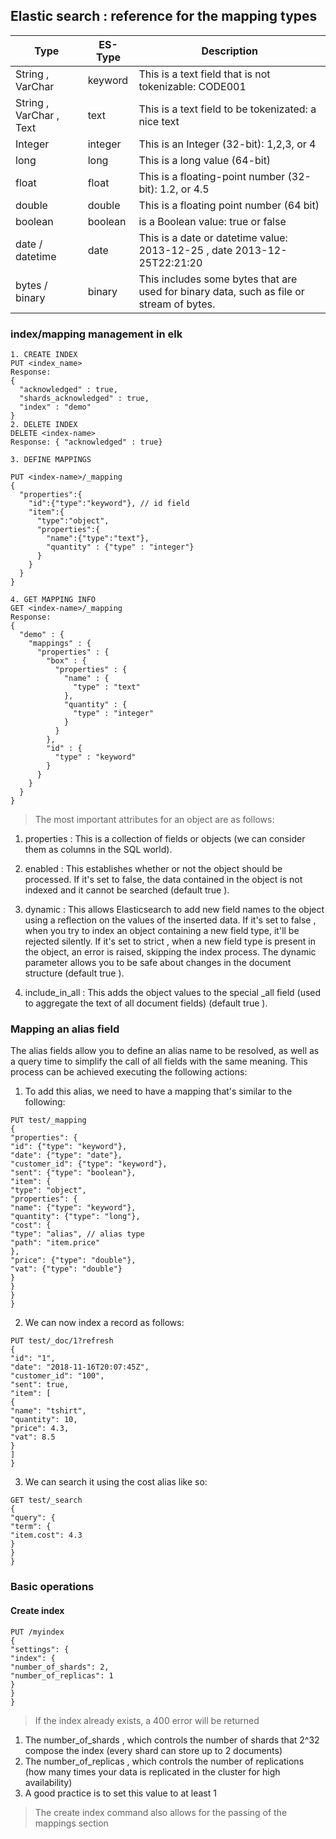 ## Elastic search : reference for the mapping types



| **Type**                | **ES-Type** | **Description**                                                                          |
|-------------------------|-------------|------------------------------------------------------------------------------------------|
| String , VarChar        | keyword     | This is a text field that is not tokenizable: CODE001                                    |
| String , VarChar , Text | text        | This is a text field to be tokenizated: a nice text                                      |
| Integer                 | integer     | This is an Integer (32-bit): 1,2,3, or 4                                                 |
| long                    | long        | This is a long value (64-bit)                                                            |
| float                   | float       | This is a floating-point number (32-bit): 1.2, or 4.5                                    |
| double                  | double      | This is a floating point number (64 bit)                                                 |
| boolean                 | boolean     | is a Boolean value: true or false                                                        |
| date / datetime         | date        | This is a date or datetime value: 2013-12-25 , date 2013-12-25T22:21:20                  |
| bytes / binary          | binary      | This includes some bytes that are used for binary data, such as file or stream of bytes. |


###  index/mapping management in elk

```
1. CREATE INDEX
PUT <index_name>
Response:
{
  "acknowledged" : true,
  "shards_acknowledged" : true,
  "index" : "demo"
}
2. DELETE INDEX
DELETE <index-name>
Response: { "acknowledged" : true}

3. DEFINE MAPPINGS

PUT <index-name>/_mapping
{
  "properties":{
    "id":{"type":"keyword"}, // id field 
    "item":{
      "type":"object",
      "properties":{
        "name":{"type":"text"},
        "quantity" : {"type" : "integer"}
      }
    }
  }
}

4. GET MAPPING INFO
GET <index-name>/_mapping
Response:
{
  "demo" : {
    "mappings" : {
      "properties" : {
        "box" : {
          "properties" : {
            "name" : {
              "type" : "text"
            },
            "quantity" : {
              "type" : "integer"
            }
          }
        },
        "id" : {
          "type" : "keyword"
        }
      }
    }
  }
}

```



>  The most important attributes for an object are as follows:

1. properties : This is a collection of fields or objects (we can consider them
as columns in the SQL world).

2. enabled : This establishes whether or not the object should be processed. If
it's set to false, the data contained in the object is not indexed and it cannot
be searched (default true ).

3. dynamic : This allows Elasticsearch to add new field names to the object
using a reflection on the values of the inserted data. If it's set to false ,
when you try to index an object containing a new field type, it'll be rejected
silently. If it's set to strict , when a new field type is present in the object,
an error is raised, skipping the index process. The dynamic parameter
allows you to be safe about changes in the document structure (default
true ).

4. include_in_all : This adds the object values to the special _all field 
(used to aggregate the text of all document fields) (default true ).

### Mapping an alias field

The alias fields allow you to define an alias name to be resolved, as well as a query
time to simplify the call of all fields with the same meaning.
This process can be achieved executing the following actions:

1. To add this alias, we need to have a mapping that's similar to the following:
```
PUT test/_mapping
{
"properties": {
"id": {"type": "keyword"},
"date": {"type": "date"},
"customer_id": {"type": "keyword"},
"sent": {"type": "boolean"},
"item": {
"type": "object",
"properties": {
"name": {"type": "keyword"},
"quantity": {"type": "long"},
"cost": {
"type": "alias", // alias type
"path": "item.price"
},
"price": {"type": "double"},
"vat": {"type": "double"}
}
}
}
}
```
2. We can now index a record as follows:
```
PUT test/_doc/1?refresh
{
"id": "1",
"date": "2018-11-16T20:07:45Z",
"customer_id": "100",
"sent": true,
"item": [
{
"name": "tshirt",
"quantity": 10,
"price": 4.3,
"vat": 8.5
}
]
}
```
3. We can search it using the cost alias like so:
```
GET test/_search
{
"query": {
"term": {
"item.cost": 4.3
}
}
}
```

### Basic operations

#### Create index

```
PUT /myindex
{
"settings": {
"index": {
"number_of_shards": 2,
"number_of_replicas": 1
}
}
}
```
> If the index already exists, a 400 error will be returned
1. The number_of_shards , which controls the number of shards that 2^32
compose the index (every shard can store up to 2 documents)
2. The number_of_replicas , which controls the number of replications
(how many times your data is replicated in the cluster for high availability)
3. A good practice is to set this value to at least 1

> The create index command also allows for the passing of the mappings section